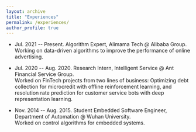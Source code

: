 ```yaml
---
layout: archive
title: "Experiences"
permalink: /experiences/
author_profile: true
---
```


* Jul. 2021 -- Present. Algorithm Expert, Alimama Tech @ Alibaba Group.   
Working on data-driven algorithms to improve the performance of online advertising. 

* Jul. 2020 -- Aug. 2020. Research Intern, Intelligent Service @ Ant Financial Service Group.  
Worked on FinTech projects from two lines of business: Optimizing debt collection for microcredit with offline reinforcement learning, and resolution rate prediction for customer service bots with deep representation learning. 

* Nov. 2014 -- Aug. 2015. Student Embedded Software Engineer, Department of Automation @ Wuhan University.  
Worked on control algorithms for embedded systems. 
